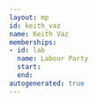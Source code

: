 ```yaml
---
layout: mp
id: keith_vaz
name: Keith Vaz
memberships:
- id: lab
  name: Labour Party
  start: 
  end: 
autogenerated: true
---
```

